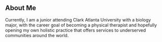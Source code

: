 ## About Me
Currently, I am a junior attending Clark Atlanta University with a biology major, with the career goal of becoming a physical therapist and hopefully opening my own holistic practice that offers services to underserved communities around the world.


